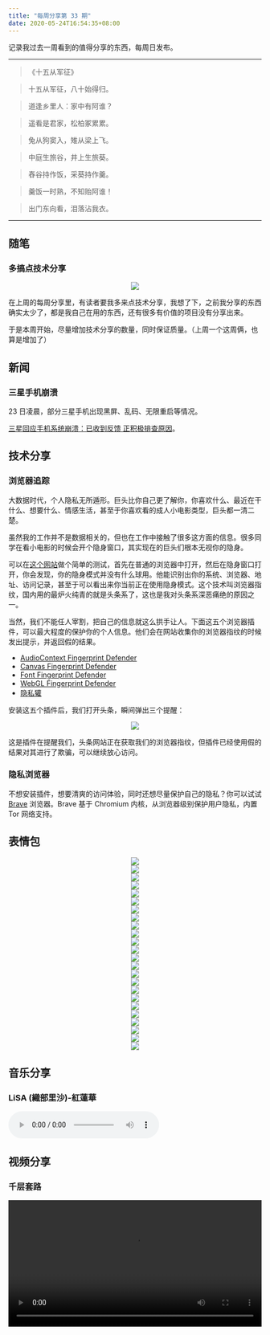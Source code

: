 ```yaml
---
title: "每周分享第 33 期"
date: 2020-05-24T16:54:35+08:00
---
```


记录我过去一周看到的值得分享的东西，每周日发布。

<!--more-->

---

> 《十五从军征》

> 十五从军征，八十始得归。

> 道逢乡里人：家中有阿谁？

> 遥看是君家，松柏冢累累。

> 兔从狗窦入，雉从梁上飞。

> 中庭生旅谷，井上生旅葵。

> 舂谷持作饭，采葵持作羹。

> 羹饭一时熟，不知贻阿谁！

> 出门东向看，泪落沾我衣。

---

## 随笔

### 多搞点技术分享

<div style="text-align:center">
<img src="/weekly33/gkd.png">
</div>

在上周的每周分享里，有读者要我多来点技术分享，我想了下，之前我分享的东西确实太少了，都是我自己在用的东西，还有很多有价值的项目没有分享出来。

于是本周开始，尽量增加技术分享的数量，同时保证质量。（上周一个这周俩，也算是增加了）

## 新闻

### 三星手机崩溃

23 日凌晨，部分三星手机出现黑屏、乱码、无限重启等情况。

[三星回应手机系统崩溃：已收到反馈 正积极排查原因](https://tech.sina.com.cn/mobile/n/n/2020-05-23/doc-iircuyvi4610340.shtml)。

## 技术分享

### 浏览器追踪

大数据时代，个人隐私无所遁形。巨头比你自己更了解你，你喜欢什么、最近在干什么、想要什么、情感生活，甚至于你喜欢看的成人小电影类型，巨头都一清二楚。

虽然我的工作并不是数据相关的，但也在工作中接触了很多这方面的信息。很多同学在看小电影的时候会开个隐身窗口，其实现在的巨头们根本无视你的隐身。

可以在[这个网站](https://fingerprintjs.com/demo)做个简单的测试，首先在普通的浏览器中打开，然后在隐身窗口打开，你会发现，你的隐身模式并没有什么球用。他能识别出你的系统、浏览器、地址、访问记录，甚至于可以看出来你当前正在使用隐身模式。这个技术叫浏览器指纹，国内用的最炉火纯青的就是头条系了，这也是我对头条系深恶痛绝的原因之一。

当然，我们不能任人宰割，把自己的信息就这么拱手让人。下面这五个浏览器插件，可以最大程度的保护你的个人信息。他们会在网站收集你的浏览器指纹的时候发出提示，并返回假的结果。

- [AudioContext Fingerprint Defender](https://mybrowseraddon.com/audiocontext-defender.html)
- [Canvas Fingerprint Defender](https://mybrowseraddon.com/canvas-defender.html)
- [Font Fingerprint Defender](https://mybrowseraddon.com/font-defender.html)
- [WebGL Fingerprint Defender](https://mybrowseraddon.com/webgl-defender.html)
- [隐私獾](https://chrome.google.com/webstore/detail/privacy-badger/pkehgijcmpdhfbdbbnkijodmdjhbjlgp?hl=zh-CN)

安装这五个插件后，我们打开头条，瞬间弹出三个提醒：

<div style="text-align:center">
<img src="/weekly33/toutiao.png">
</div>



这是插件在提醒我们，头条网站正在获取我们的浏览器指纹，但插件已经使用假的结果对其进行了欺骗，可以继续放心访问。

### 隐私浏览器

不想安装插件，想要清爽的访问体验，同时还想尽量保护自己的隐私？你可以试试 [Brave](https://brave.com/zh/) 浏览器。Brave 基于 Chromium 内核，从浏览器级别保护用户隐私，内置 Tor 网络支持。

## 表情包

<div style="text-align:center">
<img src="/weekly33/images/1.gif">
</div>

<div style="text-align:center">
<img src="/weekly33/images/11.gif">
</div>

<div style="text-align:center">
<img src="/weekly33/images/13.jpg">
</div>

<div style="text-align:center">
<img src="/weekly33/images/15.jpg">
</div>

<div style="text-align:center">
<img src="/weekly33/images/17.jpg">
</div>

<div style="text-align:center">
<img src="/weekly33/images/19.jpg">
</div>

<div style="text-align:center">
<img src="/weekly33/images/20.jpg">
</div>

<div style="text-align:center">
<img src="/weekly33/images/22.jpg">
</div>

<div style="text-align:center">
<img src="/weekly33/images/24.png">
</div>

<div style="text-align:center">
<img src="/weekly33/images/4.gif">
</div>

<div style="text-align:center">
<img src="/weekly33/images/6.jpg">
</div>

<div style="text-align:center">
<img src="/weekly33/images/8.webp">
</div>

<div style="text-align:center">
<img src="/weekly33/images/10.gif">
</div>

<div style="text-align:center">
<img src="/weekly33/images/12.gif">
</div>

<div style="text-align:center">
<img src="/weekly33/images/14.jpg">
</div>

<div style="text-align:center">
<img src="/weekly33/images/16.jpg">
</div>

<div style="text-align:center">
<img src="/weekly33/images/18.jpg">
</div>

<div style="text-align:center">
<img src="/weekly33/images/2.jpg">
</div>

<div style="text-align:center">
<img src="/weekly33/images/21.jpg">
</div>

<div style="text-align:center">
<img src="/weekly33/images/23.jpg">
</div>

<div style="text-align:center">
<img src="/weekly33/images/3.jpg">
</div>

<div style="text-align:center">
<img src="/weekly33/images/5.gif">
</div>

<div style="text-align:center">
<img src="/weekly33/images/7.jpg">
</div>

<div style="text-align:center">
<img src="/weekly33/images/9.jpg">
</div>

## 音乐分享

### LiSA (織部里沙)-紅蓮華

<audio src="/weekly33/LISA - Gurenge.mp3" controls="controls">
Your browser does not support the audio tag.
</audio>

## 视频分享

### 千层套路

<video src="/weekly33/千层套路.mp4" controls="controls" width="100%">
Your browser does not support the video tag.
</video>
